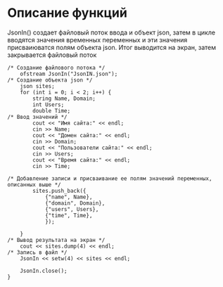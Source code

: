 # Описание функций
JsonIn() создает файловый поток ввода и объект json, затем в цикле вводятся значения временных переменных и эти значения присваиюватся полям объекта json. Итог выводится на экран, затем закрывается файловый поток
```С++
/* Создание файлового потока */
    ofstream JsonIn("JsonIN.json");
/* Создание объекта json */
    json sites;
    for (int i = 0; i < 2; i++) {
        string Name, Domain;
        int Users;
        double Time;
/* Ввод значений */
        cout << "Имя сайта:" << endl;
        cin >> Name;
        cout << "Домен сайта:" << endl;
        cin >> Domain;
        cout << "Пользователи сайта:" << endl;
        cin >> Users;
        cout << "Время сайта:" << endl;
        cin >> Time;

/* Добавление записи и присваивание ее полям значений переменных, описанных выше */
        sites.push_back({
            {"name", Name},
            {"domain", Domain},
            {"users", Users},
            {"time", Time},
            });

    }
/* Вывод результата на экран */
    cout << sites.dump(4) << endl;
/* Запись в файл */
    JsonIn << setw(4) << sites << endl;

    JsonIn.close();
}
```
